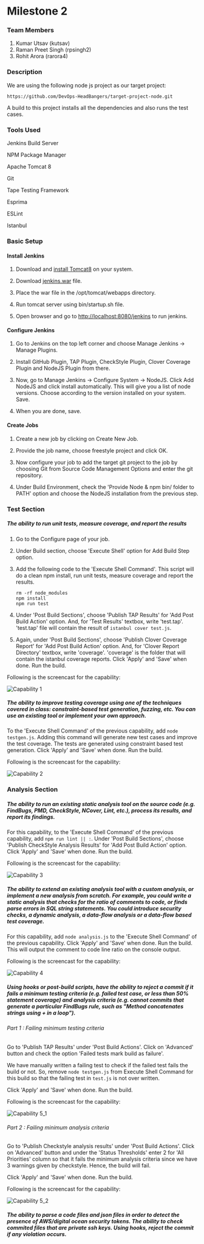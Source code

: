 # Milestone 2

### Team Members
1. Kumar Utsav (kutsav)
2. Raman Preet Singh (rpsingh2)
3. Rohit Arora (rarora4)

### Description

We are using the following node js project as our target project: 
```
https://github.com/DevOps-HeadBangers/target-project-node.git
```
A build to this project installs all the dependencies and also runs the test cases.

### Tools Used

Jenkins Build Server

NPM Package Manager

Apache Tomcat 8 

Git

Tape Testing Framework

Esprima

ESLint

Istanbul

### Basic Setup

#### Install Jenkins 

1. Download and [install Tomcat8](http://www.liquidweb.com/kb/how-to-install-apache-tomcat-8-on-ubuntu-14-04/) on your system.

2. Download [jenkins.war](http://mirrors.jenkins-ci.org/war/latest/jenkins.war) file.

3. Place the war file in the /opt/tomcat/webapps directory.

4. Run tomcat server using bin/startup.sh file.

5. Open browser and go to [http://localhost:8080/jenkins](http://localhost:8080/jenkins) to run jenkins. 

#### Configure Jenkins

1. Go to Jenkins on the top left corner and choose Manage Jenkins -> Manage Plugins.

2. Install GitHub Plugin, TAP Plugin, CheckStyle Plugin, Clover Coverage Plugin and NodeJS Plugin from there.

3. Now, go to Manage Jenkins -> Configure System -> NodeJS. Click Add NodeJS and click install automatically. This will give you a list of node versions. Choose according to the version installed on your system. Save.

4. When you are done, save.

#### Create Jobs

1. Create a new job by clicking on Create New Job.

2. Provide the job name, choose freestyle project and click OK.

3. Now configure your job to add the target git project to the job by choosing Git from Source Code Management         Options and enter the git repository.

4. Under Build Environment, check the 'Provide Node & npm bin/ folder to PATH' option and choose the NodeJS            installation from the previous step.


### Test Section

##### The ability to run unit tests, measure coverage, and report the results

1. Go to the Configure page of your job.

2. Under Build section, choose 'Execute Shell' option for Add Build Step option.

3. Add the following code to the 'Execute Shell Command'. This script will do a clean npm install, run unit tests,     measure coverage and report the results.  
    ```
    rm -rf node_modules
    npm install
    npm run test
    ```
    
4. Under 'Post Build Sections', choose 'Publish TAP Results' for 'Add Post Build Action' option. And, for 'Test        Results' textbox, write 'test.tap'. 'test.tap' file will contain the result of ```istanbul cover test.js```.

5. Again, under 'Post Build Sections', choose 'Publish Clover Coverage Report' for 'Add Post Build Action' option.     And, for 'Clover Report Directory' textbox, write 'coverage'. 'coverage' is the folder that will contain the        istanbul coverage reports. Click 'Apply' and 'Save' when done. Run the build.

Following is the screencast for the capability:

![Capability 1](https://github.com/DevOps-HeadBangers/Milestone2/blob/master/GIFs/Cap1.gif) 

##### The ability to improve testing coverage using one of the techniques covered in class: constraint-based test generation, fuzzing, etc. You can use an existing tool or implement your own approach.

To the 'Execute Shell Command' of the previous capability, add ```node testgen.js```. Adding this command will generate new test cases and improve the test coverage. The tests are generated using constraint based test        generation. Click 'Apply' and 'Save' when done. Run the build.

Following is the screencast for the capability:

![Capability 2](https://github.com/DevOps-HeadBangers/Milestone2/blob/master/GIFs/Cap2.gif) 

### Analysis Section

##### The ability to run an existing static analysis tool on the source code (e.g. FindBugs, PMD, CheckStyle, NCover, Lint, etc.), process its results, and report its findings.

For this capability, to the 'Execute Shell Command' of the previous capability, add ```npm run lint || :```.  Under 'Post Build Sections', choose 'Publish CheckStyle Analysis Results' for 'Add Post Build Action' option. Click 'Apply' and 'Save' when done. Run the build.

Following is the screencast for the capability:

![Capability 3](https://github.com/DevOps-HeadBangers/Milestone2/blob/master/GIFs/Cap3.gif) 

##### The ability to extend an existing analysis tool with a custom analysis, or implement a new analysis from scratch. For example, you could write a static analysis that checks for the ratio of comments to code, or finds parse errors in SQL string statements. You could introduce security checks, a dynamic analysis, a data-flow analysis or a data-flow based test coverage.

For this capability, add ```node analysis.js``` to the 'Execute Shell Command' of the previous capability. Click 'Apply' and 'Save' when done. Run the build. This will output the comment to code line ratio on the console output. 

Following is the screencast for the capability:

![Capability 4](https://github.com/DevOps-HeadBangers/Milestone2/blob/master/GIFs/Cap4.gif) 

##### Using hooks or post-build scripts, have the ability to reject a commit if it fails a minimum testing criteria (e.g. failed test case, or less than 50% statement coverage) and analysis criteria (e.g. cannot commits that generate a particular FindBugs rule, such as "Method concatenates strings using + in a loop").

###### Part 1 : Failing minimum testing criteria

Go to 'Publish TAP Results' under 'Post Build Actions'. Click on 'Advanced' button and check the option 'Failed tests mark build as failure'. 

We have manually written a failing test to check if the failed test fails the build or not. So, remove ```node testgen.js``` from Execute Shell Command for this build so that the failing test in ```test.js``` is not over written.

Click 'Apply' and 'Save' when done. Run the build.

Following is the screencast for the capability:

![Capability 5_1](https://github.com/DevOps-HeadBangers/Milestone2/blob/master/GIFs/Cap5_1.gif) 

###### Part 2 : Failing minimum analysis criteria

Go to 'Publish Checkstyle analysis results' under 'Post Build Actions'. Click on 'Advanced' button and under the 'Status Thresholds' enter 2 for 'All Priorities' column so that it fails the minimum analysis criteria since we have 3 warnings given by checkstyle. Hence, the build will fail.  

Click 'Apply' and 'Save' when done. Run the build.

Following is the screencast for the capability:

![Capability 5_2](https://github.com/DevOps-HeadBangers/Milestone2/blob/master/GIFs/Cap5_2.gif) 

##### The ability to parse a code files and json files in order to detect the presence of AWS/digital ocean security tokens. The ability to check commited files that are private ssh keys. Using hooks, reject the commit if any violation occurs.
